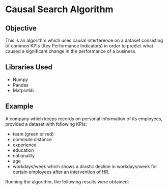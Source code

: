 # Causal Search Algorithm
## Objective
This is an algorithm which uses causal interference on a dataset consisting of
common KPIs (Key Performance Indicators) in order to predict what caused
a significant change in the performance of a business.

## Libraries Used
- Numpy
- Pandas
- Matplotlib

## Example
A company which keeps records on personal information of its employees,
provided a dataset with following KPIs:
- team (green or red)
- commute distance
- experience
- education
- nationality
- age
- workdays/week
which shows a drastic decline in workdays/week for certain employees after
an intervention of HR.

Running the algorithm, the following results were obtained:

